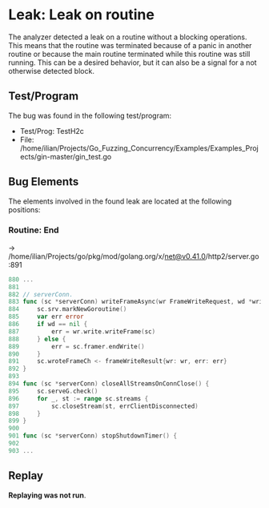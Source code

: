 # Leak: Leak on routine

The analyzer detected a leak on a routine without a blocking operations.
This means that the routine was terminated because of a panic in another routine or because the main routine terminated while this routine was still running.
This can be a desired behavior, but it can also be a signal for a not otherwise detected block.

## Test/Program
The bug was found in the following test/program:

- Test/Prog: TestH2c
- File: /home/ilian/Projects/Go_Fuzzing_Concurrency/Examples/Examples_Projects/gin-master/gin_test.go

## Bug Elements
The elements involved in the found leak are located at the following positions:

###  Routine: End
-> /home/ilian/Projects/go/pkg/mod/golang.org/x/net@v0.41.0/http2/server.go:891
```go
880 ...
881 
882 // serverConn.
883 func (sc *serverConn) writeFrameAsync(wr FrameWriteRequest, wd *writeData) {
884 	sc.srv.markNewGoroutine()
885 	var err error
886 	if wd == nil {
887 		err = wr.write.writeFrame(sc)
888 	} else {
889 		err = sc.framer.endWrite()
890 	}
891 	sc.wroteFrameCh <- frameWriteResult{wr: wr, err: err}           // <-------
892 }
893 
894 func (sc *serverConn) closeAllStreamsOnConnClose() {
895 	sc.serveG.check()
896 	for _, st := range sc.streams {
897 		sc.closeStream(st, errClientDisconnected)
898 	}
899 }
900 
901 func (sc *serverConn) stopShutdownTimer() {
902 
903 ...
```


## Replay
**Replaying was not run**.

